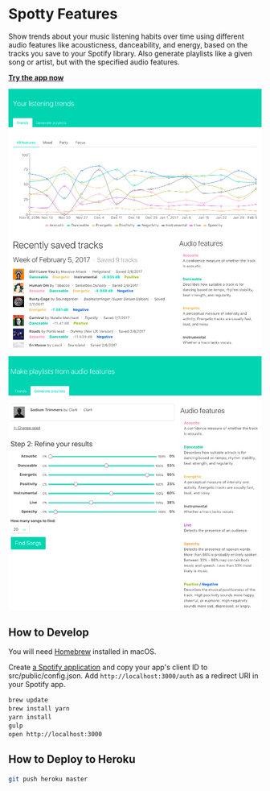 # Spotty Features

Show trends about your music listening habits over time using different audio
features like acousticness, danceability, and energy, based on the tracks you
save to your Spotify library. Also generate playlists like a given song or
artist, but with the specified audio features.

**[Try the app now](https://spotty-features.herokuapp.com)**

![Screenshot 1](https://raw.githubusercontent.com/cheshire137/spotty-features/master/screenshot1.png)

![Screenshot 2](https://raw.githubusercontent.com/cheshire137/spotty-features/master/screenshot2.png)

## How to Develop

You will need [Homebrew](http://brew.sh/) installed in macOS.

Create
[a Spotify application](https://developer.spotify.com/my-applications) and copy
your app's client ID to src/public/config.json. Add `http://localhost:3000/auth`
as a redirect URI in your Spotify app.

```bash
brew update
brew install yarn
yarn install
gulp
open http://localhost:3000
```

## How to Deploy to Heroku

```bash
git push heroku master
```
